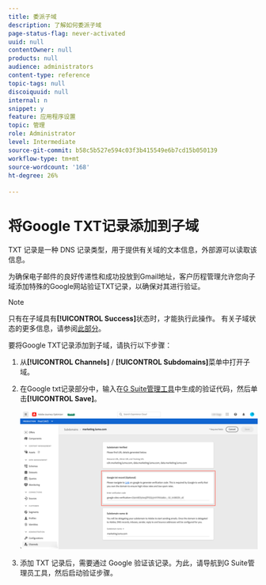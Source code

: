 ```yaml
---
title: 委派子域
description: 了解如何委派子域
page-status-flag: never-activated
uuid: null
contentOwner: null
products: null
audience: administrators
content-type: reference
topic-tags: null
discoiquuid: null
internal: n
snippet: y
feature: 应用程序设置
topic: 管理
role: Administrator
level: Intermediate
source-git-commit: b58c5b527e594c03f3b415549e6b7cd15b050139
workflow-type: tm+mt
source-wordcount: '168'
ht-degree: 26%

---
```



# 将Google TXT记录添加到子域

TXT 记录是一种 DNS 记录类型，用于提供有关域的文本信息，外部源可以读取该信息。

为确保电子邮件的良好传递性和成功投放到Gmail地址，客户历程管理允许您向子域添加特殊的Google网站验证TXT记录，以确保对其进行验证。

>[!NOTE]
>
> 只有在子域具有&#x200B;**[!UICONTROL Success]**&#x200B;状态时，才能执行此操作。 有关子域状态的更多信息，请参阅[此部分](access-subdomains.md)。

要将Google TXT记录添加到子域，请执行以下步骤：

1. 从&#x200B;**[!UICONTROL Channels]** / **[!UICONTROL Subdomains]**&#x200B;菜单中打开子域。

1. 在Google txt记录部分中，输入在[G Suite管理工具](https://support.google.com/a/answer/183895)中生成的验证代码，然后单击&#x200B;**[!UICONTROL Save]**。

   ![](../assets/subdomain-google-txt.png)

1. 添加 TXT 记录后，需要通过 Google 验证该记录。为此，请导航到G Suite管理员工具，然后启动验证步骤。
